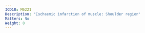 ```yaml
---
ICD10: M6221
Description: "Ischaemic infarction of muscle: Shoulder region"
Matters: No
Weight: 0
---
```


